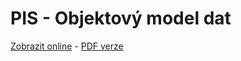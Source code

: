 # PIS - Objektový model dat

[Zobrazit online](https://gitshow.net/gh/DIFS-Teaching/slides/pis/p03_objektovy_model_dat) - [PDF verze](https://raw.githubusercontent.com/DIFS-Teaching/slides/main/pis/p03_objektovy_model_dat/p03_objektovy_model_dat.pdf)
